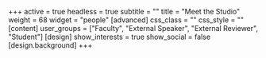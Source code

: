 +++
active = true
headless = true
subtitle = ""
title = "Meet the Studio"
weight = 68
widget = "people"
[advanced]
css_class = ""
css_style = ""
[content]
user_groups = ["Faculty", "External Speaker", "External Reviewer", "Student"]
[design]
show_interests = true
show_social = false
[design.background]
+++
